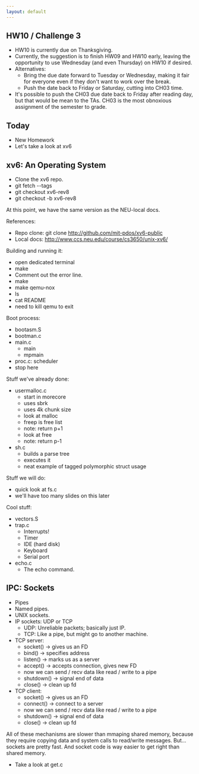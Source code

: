 ```yaml
---
layout: default
---
```


## HW10 / Challenge 3

 - HW10 is currently due on Thanksgiving.
 - Currently, the suggestion is to finish HW09 and HW10 early, leaving the
   opportunity to use Wednesday (and even Thursday) on HW10 if desired.
 - Alternatives:
   - Bring the due date forward to Tuesday or Wednesday, making it fair for
     everyone even if they don't want to work over the break.
   - Push the date back to Friday or Saturday, cutting into CH03 time.
 - It's possible to push the CH03 due date back to Friday after reading day, but
   that would be mean to the TAs. CH03 is the most obnoxious assignment of the
   semester to grade.

## Today 
 
 - New Homework
 - Let's take a look at xv6
 
## xv6: An Operating System

 - Clone the xv6 repo.
 - git fetch --tags
 - git checkout xv6-rev8
 - git checkout -b xv6-rev8

At this point, we have the same version as the NEU-local docs.

References: 

 - Repo clone: git clone http://github.com/mit-pdos/xv6-public
 - Local docs: http://www.ccs.neu.edu/course/cs3650/unix-xv6/
 
Building and running it:

 - open dedicated terminal
 - make
 - Comment out the error line.
 - make
 - make qemu-nox
 - ls
 - cat README
 - need to kill qemu to exit

Boot process:

 - bootasm.S
 - bootman.c
 - main.c
   - main
   - mpmain
 - proc.c: scheduler
 - stop here
   
Stuff we've already done:

 - usermalloc.c
   - start in morecore
   - uses sbrk
   - uses 4k chunk size
   - look at malloc
   - freep is free list
   - note: return p+1
   - look at free
   - note: return p-1
 - sh.c
   - builds a parse tree
   - executes it
   - neat example of tagged polymorphic struct usage

Stuff we will do:

 - quick look at fs.c
 - we'll have too many slides on this later

Cool stuff:
 - vectors.S
 - trap.c
   - Interrupts!
   - Timer
   - IDE (hard disk)
   - Keyboard
   - Serial port
 - echo.c
   - The echo command.

## IPC: Sockets

 - Pipes
 - Named pipes.
 - UNIX sockets.
 - IP sockets: UDP or TCP
   - UDP: Unreliable packets; basically just IP.
   - TCP: Like a pipe, but might go to another machine.
 - TCP server:
   - socket() -> gives us an FD
   - bind()   -> specifies address
   - listen() -> marks us as a server
   - accept() -> accepts connection, gives new FD
   - now we can send / recv data like read / write to a pipe
   - shutdown() -> signal end of data
   - close()  -> clean up fd
 - TCP client:
   - socket()  -> gives us an FD
   - connect() -> connect to a server
   - now we can send / recv data like read / write to a pipe
   - shutdown() -> signal end of data
   - close()  -> clean up fd

All of these mechanisms are slower than mmaping shared memory,
because they require copying data and system calls to read/write
messages. But... sockets are pretty fast. And socket code is
way easier to get right than shared memory.

 - Take a look at get.c



